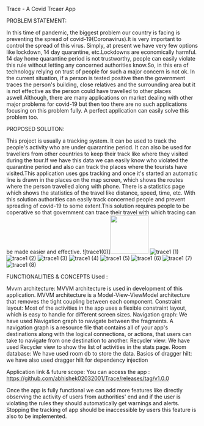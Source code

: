 Trace - A Covid Trcaer App

PROBLEM STATEMENT:

In this time of pandemic, the biggest problem our country is facing is preventing the spread of covid-19(Coronavirus).It is very important to control the spread of this virus. Simply, at present we have very few options like lockdown, 14 day quarantine, etc.Lockdowns are economically harmful. 14 day home quarantine period is not trustworthy, people can easily violate this rule without letting any concerned authorities know.So, in this era of technology relying on trust of people for such a major concern is not ok. In the current situation, if a person is tested positive then the government traces the person's building, close relatives and the surrounding area but it is not effective as the person could have travelled to other places aswell.Although, there are many applications on market dealing with other major problems for covid-19 but then too there are no such applications focusing on this problem fully. A perfect application can easily solve this problem too.

PROPOSED SOLUTON:

This project is usually a tracking system. It can be used to track the people's activity who are under quarantine period. It can also be used for travellers from other countries to keep their track like where they visited during the tour.If we have this data we can easily know who violated the quarantine period and also can track the places where the tourists have visited.This application uses gps tracking and once it's started an automatic line is drawn in the places on the map screen, which shows the routes where the person travelled along with phone. There is a statistics page which shows the statistics of the travel like distance, speed, time, etc. With this solution authorities can easily track concerned people and prevent spreading of covid-19 to some extent.This solution requires people to be coperative so that government can trace their travel with which tracing can be made easier and effective.
![trace1(0)]<img src="https://user-images.githubusercontent.com/74093122/148576058-3f7f6ed1-5c6a-493c-bde8-f9daf8dad56d.jpeg" width="100" height="100">
![trace1 (1)](https://user-images.githubusercontent.com/74093122/148576132-e60ca68f-5a37-4ebd-a8b0-6bb65c286a21.jpeg)
![trace1 (2)](https://user-images.githubusercontent.com/74093122/148576150-4480d3e9-41c6-4fc0-8257-4357c8234a37.jpeg)
![trace1 (3)](https://user-images.githubusercontent.com/74093122/148576163-1ea351b8-7b6a-4816-9e11-b40928c179a0.jpeg)
![trace1 (4)](https://user-images.githubusercontent.com/74093122/148576179-8bbe2a90-bb96-43e9-a0ef-41d4338f6324.jpeg)
![trace1 (5)](https://user-images.githubusercontent.com/74093122/148576190-f4940e94-2a3e-493c-aab1-2d030c12f920.jpeg)
![trace1 (6)](https://user-images.githubusercontent.com/74093122/148576202-8504d03c-f3f3-4704-8367-2c8fed99094b.jpeg)
![trace1 (7)](https://user-images.githubusercontent.com/74093122/148576213-5a907891-00cb-4c71-901d-6398af9c9fed.jpeg)
![trace1 (8)](https://user-images.githubusercontent.com/74093122/148576233-2049921f-9132-4c13-b131-24024c4474df.jpeg)


FUNCTIONALITIES & CONCEPTS Used :

Mvvm architecture: MVVM architecture is used in development of this application. MVVM architecture is a Model-View-ViewModel architecture that removes the tight coupling between each component.
Constraint layout: Most of the activities in the app uses a flexible constraint layout, which is easy to handle for different screen sizes.
Navigation graph: We have used Navigation graph to navigate between the fragments. A navigation graph is a resource file that contains all of your app's destinations along with the logical connections, or actions, that users can take to navigate from one destination to another.
Recycler view: We have used Recycler view to show the list of activities in the stats page. 
Room database: We have used room db to store the data.
Basics of dragger hilt: we have also used dragger hilt for dependency injection

Application link & future scope:
You can access the app : https://github.com/abhishek02032001/Trace/releases/tag/v1.0.0

Once the app is fully functional we can add more features like directly observing the activity of users from authorities' end and if the user is violating the rules they should automatically get warnings and alerts. Stopping the tracking of app should be inaccessible by users this feature is also to be implemented.
